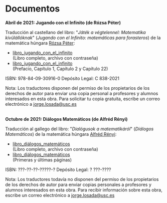 # Documentos<br/>

**Abril de 2021: Jugando con el Infinito (de Rózsa Péter)**

Traducción al castellano del libro: "_Játék a végtelennel: Matematika kívülállóknak_" (_Jugando con el Infinito: matemáticas para forasteros_) de la matemática húngara [Rózsa Péter](https://es.wikipedia.org/wiki/R%C3%B3zsa_P%C3%A9ter):

- [libro_jugando_con_el_infinito](libro_xogando_co_infinito_protegido.pdf)<br/>(Libro completo, archivo con contraseña)
- [libro_jugando_con_el_infinito](libro_xogando_co_infinito_mostra.pdf)<br/>(Prefacio, Capítulo 1, Capítulo 2 y Capítulo 22)

ISBN: 978-84-09-30916-0
Depósito Legal: C 838-2021

Nota: Los traductores disponen del permiso de los propietarios de los derechos de autor para enviar una copia personal a profesores y alumnos interesados en esta obra. Para solicitar tu copia gratuita, escribe un correo electrónico a jorge.losada@usc.es<br/><br/>


**Octubre de 2021: Diálogos Matemáticos (de Alfréd Rényi)**


Traducción al gallego del libro: "_Dialógusok a matematikáról_" (_Diálogos Matemáticos_) de la matemática húngara [Alfréd Rényi](https://es.wikipedia.org/wiki/Alfr%C3%A9d_R%C3%A9nyi):

- [libro_diálogos_matemáticos](libro_dialogos_matematicos_protected.pdf)<br/>(Libro completo, archivo con contraseña)
- [libro_diálogos_matemáticos](libro_dialogos_matematicos_protected.pdf)<br/>(Primeras y últimas páginas)

ISBN: ???-??-??-?????-?
Depósito Legal: ? ???-????

Nota: Los traductores todavía no disponen del permiso de los propietarios de los derechos de autor para enviar copias personales a profesores y alumnos interesados en esta obra. Para recibir información sobre esta obra, escribe un correo electrónico a jorge.losada@usc.es
